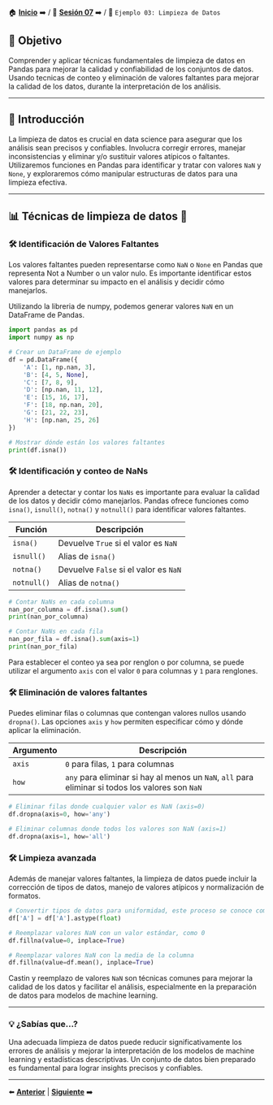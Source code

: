 🏠 [**Inicio**](../../Readie.md) ➡️ / 📖 [**Sesión 07**](../Readme.md) ➡️ / 📝 `Ejemplo 03: Limpieza de Datos`

## 🎯 Objetivo

Comprender y aplicar técnicas fundamentales de limpieza de datos en Pandas para mejorar la calidad y confiabilidad de los conjuntos de datos. Usando tecnicas de conteo y eliminación de valores faltantes para mejorar la calidad de los datos, durante la interpretación de los análisis.

---

## 🚀 Introducción

La limpieza de datos es crucial en data science para asegurar que los análisis sean precisos y confiables. Involucra corregir errores, manejar inconsistencias y eliminar y/o sustituir valores atípicos o faltantes. Utilizaremos funciones en Pandas para identificar y tratar con valores `NaN` y `None`, y exploraremos cómo manipular estructuras de datos para una limpieza efectiva.

---

## 📊 **Técnicas de limpieza de datos** 🧹

### 🛠️ **Identificación de Valores Faltantes**

Los valores faltantes pueden representarse como `NaN` o `None` en Pandas que representa Not a Number o un valor nulo. Es importante identificar estos valores para determinar su impacto en el análisis y decidir cómo manejarlos.

Utilizando la libreria de numpy, podemos generar valores `NaN` en un DataFrame de Pandas.

```python
import pandas as pd
import numpy as np

# Crear un DataFrame de ejemplo
df = pd.DataFrame({
    'A': [1, np.nan, 3],
    'B': [4, 5, None],
    'C': [7, 8, 9],
    'D': [np.nan, 11, 12],
    'E': [15, 16, 17],
    'F': [18, np.nan, 20],
    'G': [21, 22, 23],
    'H': [np.nan, 25, 26]
})

# Mostrar dónde están los valores faltantes
print(df.isna())
```

### 🛠️ **Identificación y conteo de NaNs**

Aprender a detectar y contar los `NaNs` es importante para evaluar la calidad de los datos y decidir cómo manejarlos. Pandas ofrece funciones como `isna()`, `isnull()`, `notna()` y `notnull()` para identificar valores faltantes.


<!-- Tabla -->
| Función | Descripción |
| --- | --- |
| `isna()` | Devuelve `True` si el valor es `NaN` |
| `isnull()` | Alias de `isna()` |
| `notna()` | Devuelve `False` si el valor es `NaN` |
| `notnull()` | Alias de `notna()` |


```python
# Contar NaNs en cada columna
nan_por_columna = df.isna().sum()
print(nan_por_columna)

# Contar NaNs en cada fila
nan_por_fila = df.isna().sum(axis=1)
print(nan_por_fila)
```

Para establecer el conteo ya sea por renglon o por columna, se puede utilizar el argumento `axis` con el valor `0` para columnas y `1` para renglones.

### 🛠️ **Eliminación de valores faltantes**

Puedes eliminar filas o columnas que contengan valores nullos usando `dropna()`. Las opciones `axis` y `how` permiten especificar cómo y dónde aplicar la eliminación.

<!-- Tabla -->
| Argumento | Descripción |
| --- | --- |
| `axis` | `0` para filas, `1` para columnas |
| `how` | `any` para eliminar si hay al menos un `NaN`, `all` para eliminar si todos los valores son `NaN` |

```python
# Eliminar filas donde cualquier valor es NaN (axis=0)
df.dropna(axis=0, how='any')
```

```python
# Eliminar columnas donde todos los valores son NaN (axis=1)
df.dropna(axis=1, how='all')
```

### 🛠️ **Limpieza avanzada**

Además de manejar valores faltantes, la limpieza de datos puede incluir la corrección de tipos de datos, manejo de valores atípicos y normalización de formatos.

```python
# Convertir tipos de datos para uniformidad, este proceso se conoce como "casting"
df['A'] = df['A'].astype(float)
```

```python
# Reemplazar valores NaN con un valor estándar, como 0
df.fillna(value=0, inplace=True)
```

```python
# Reemplazar valores NaN con la media de la columna
df.fillna(value=df.mean(), inplace=True)
```

Castin y reemplazo de valores `NaN` son técnicas comunes para mejorar la calidad de los datos y facilitar el análisis, especialmente en la preparación de datos para modelos de machine learning.

---

### 💡 **¿Sabías que...?**

Una adecuada limpieza de datos puede reducir significativamente los errores de análisis y mejorar la interpretación de los modelos de machine learning y estadísticas descriptivas. Un conjunto de datos bien preparado es fundamental para lograr insights precisos y confiables.

---

⬅️ [**Anterior**](../Readme.md) | [**Siguiente**](../Ejemplo-04/Readme.md) ➡️
